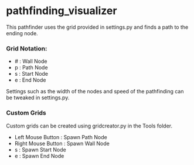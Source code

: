 # pathfinding_visualizer

This pathfinder uses the grid provided in settings.py and finds a path to the ending node.

<h3> Grid Notation: </h3>
<ul>
<li># : Wall Node</li>
<li> p : Path Node </li>
<li> s : Start Node </li> 
<li> e : End Node </li> 
</ul>

Settings such as the width of the nodes and speed of the pathfinding can be tweaked in settings.py.

<h3> Custom Grids </h3>
Custom grids can be created using gridcreator.py in the Tools folder.

<ul>
<li>Left Mouse Button : Spawn Path Node</li>
<li> Right Mouse Button : Spawn Wall Node </li>
<li> s : Spawn Start Node </li> 
<li> e : Spawn End Node </li> 
</ul>
